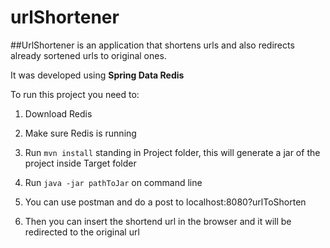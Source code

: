 # urlShortener

##UrlShortener is an application that shortens urls and also redirects already sortened urls to original ones. 

It was developed using **Spring Data Redis**

To run this project you need to:

1. Download Redis 

2. Make sure Redis is running

3. Run ```mvn install``` standing in Project folder, this will generate a jar of the project inside Target folder

4. Run ```java -jar pathToJar``` on command line

5. You can use postman and do a post to localhost:8080?urlToShorten

6. Then you can insert the shortend url in the browser and it will be redirected to the original url
